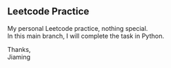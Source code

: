 ## Leetcode Practice
My personal Leetcode practice, nothing special. </br>
In this main branch, I will complete the task in Python.

Thanks, </br>
Jiaming
